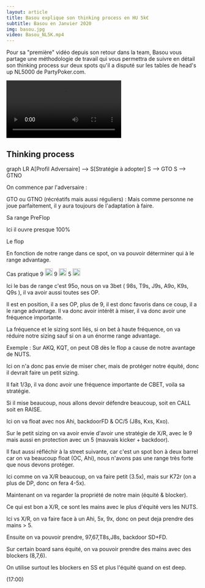 ```yaml
---
layout: article
title: Basou explique son thinking process en HU 5k€
subtitle: Basou en Janvier 2020
img: basou.jpg
video: Basou_NL5K.mp4
---
```


<div class="body">
  
  <p>Pour sa "première" vidéo depuis son retour dans la team, Basou vous partage une méthodologie de travail qui vous permettra de suivre en détail son thinking process sur deux spots qu'il a disputé sur les tables de head's up NL5000 de PartyPoker.com.</p>
  
  <div class="video">
    <video id="player" controls>
        <source src="http://videos.poker-academie.com/videos/{{ page.video }}" type="video/mp4">
    </video>
  </div>
  
  <h2>Thinking process</h2>
  
  <div class="mermaid">
    graph LR
      A[Profil Adversaire] --> S[Stratégie à adopter]
      S --> GTO
      S --> GTNO
  </div>
  
  <p>On commence par l'adversaire :</p>
  <p>GTO ou GTNO (récréatifs mais aussi réguliers) : Mais comme personne ne joue parfaitement, il y aura toujours de l'adaptation à faire.</p>
  <p>Sa range PreFlop</p>
  <p>Ici il ouvre presque 100%</p>
  <p>Le flop</p>
  <p>En fonction de notre range dans ce spot, on va pouvoir déterminer qui à le range advantage.</p>
  <p>Cas pratique 9 <img src="https://github.githubassets.com/images/icons/emoji/unicode/2663.png?v8" style="width: 20px;">&nbsp;9 <img src="https://github.githubassets.com/images/icons/emoji/unicode/2764.png?v8" style="width: 20px;">&nbsp;5 <img src="https://github.githubassets.com/images/icons/emoji/unicode/1f537.png?v8" style="width: 20px;"></p>
  <p>Ici le bas de range c'est 95o, nous on va 3bet ( 98s, T9s, J9s, A9o, K9s, Q9s ), il va avoir aussi toutes ses OP.</p>
  <p>Il est en position, il a ses OP, plus de 9, il est donc favoris dans ce coup, il a le range advantage. Il va donc avoir intérêt à miser, il va donc avoir une fréquence importante.</p>
  <p>La fréquence et le sizing sont liés, si on bet à haute fréquence, on va réduire notre sizing sauf si on a un énorme range advantage.</p>
  <p>Exemple : Sur AKQ, KQT, on peut OB dès le flop a cause de notre avantage de NUTS.</p>
  <p>Ici on n'a donc pas envie de miser cher, mais de protéger notre équité, donc il devrait faire un petit sizing.</p>
  <p>Il fait 1/3p, il va donc avoir une fréquence importante de CBET, voila sa stratégie.</p>
  <p>Si il mise beaucoup, nous allons devoir défendre beaucoup, soit en CALL soit en RAISE.</p>
  <p>Ici on va float avec nos Ahi, backdoorFD &amp; OC/5 (J8s, Kxs, Kxo).</p>
  <p>Sur le petit sizing on va avoir envie d'avoir une stratégie de X/R, avec le 9 mais aussi en protection avec un 5 (mauvais kicker + backdoor).</p>
  <p>Il faut aussi réfléchir à la street suivante, car c'est un spot bon à deux barrel car on va beaucoup float (OC, Ahi), nous n'avons pas une range très forte que nous devons protéger.</p>
  <p>Ici comme on va X/R beaucoup, on va faire petit (3.5x), mais sur K72r (on a plus de DP, donc on fera 4-5x).</p>
  <p>Maintenant on va regarder la propriété de notre main (équité &amp; blocker).</p>
  <p>Ce qui est bon a X/R, ce sont les mains avec le plus d'équité vers les NUTS.</p>
  <p>Ici vs X/R, on va faire face à un Ahi, 5x, 9x, donc on peut deja prendre des mains &gt; 5.</p>
  <p>Ensuite on va pouvoir prendre, 97,67,T8s,J8s, backdoor SD+FD.</p>
  <p>Sur certain board sans équité, on va pouvoir prendre des mains avec des blockers (8,7,6).</p>
  <p>On utilise surtout les blockers en SS et plus l'équité quand on est deep.</p>
  <p>(17:00)</p>
  
</div>

<script>mermaid.initialize({startOnLoad:true});</script>
